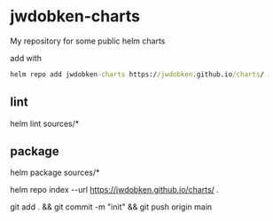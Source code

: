 # jwdobken-charts

My repository for some public helm charts

add with
```cmd
helm repo add jwdobken-charts https://jwdobken.github.io/charts/
```

## lint

helm lint sources/*

## package


helm package sources/*

helm repo index --url https://jwdobken.github.io/charts/ .

git add . && git commit -m "init" && git push origin main
